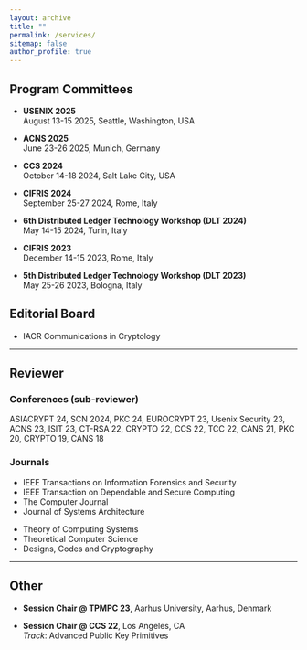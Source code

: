 ```yaml
---
layout: archive
title: ""
permalink: /services/
sitemap: false
author_profile: true
---
```


## Program Committees ##

<!-- - **The Web Conference (WWW) 2025**\ -->
<!-- April 28-May 2 2025, Sydney, Australia -->

- **USENIX 2025**\
August 13-15 2025, Seattle, Washington, USA

- **ACNS 2025**\
June 23-26 2025, Munich, Germany

- **CCS 2024**\
October 14-18 2024, Salt Lake City, USA

- **CIFRIS 2024**\
September 25-27 2024, Rome, Italy

- **6th Distributed Ledger Technology Workshop (DLT 2024)**\
May 14-15 2024, Turin, Italy

- **CIFRIS 2023**\
December 14-15 2023, Rome, Italy

- **5th Distributed Ledger Technology Workshop (DLT 2023)**\
May 25-26 2023, Bologna, Italy

## Editorial Board ##

- IACR Communications in Cryptology

---

## Reviewer ##

### Conferences (sub-reviewer) ####

ASIACRYPT 24, SCN 2024, PKC 24, EUROCRYPT 23, Usenix Security 23, ACNS 23, ISIT 23, CT-RSA 22, CRYPTO 22, CCS 22, TCC 22, CANS 21, PKC 20, CRYPTO 19, CANS 18

### Journals ####

- IEEE Transactions on Information Forensics and Security
- IEEE Transaction on Dependable and Secure Computing 
- The Computer Journal 
- Journal of Systems Architecture
<!-- - IET Information Security -->
- Theory of Computing Systems
- Theoretical Computer Science 
- Designs, Codes and Cryptography

---

## Other ##

- **Session Chair @ TPMPC 23**, Aarhus University, Aarhus, Denmark

- **Session Chair @ CCS 22**, Los Angeles, CA  
*Track*: Advanced Public Key Primitives
